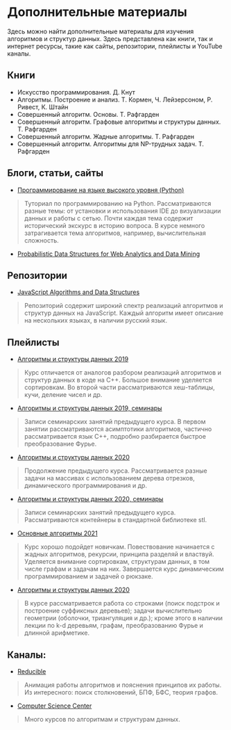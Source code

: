 # Дополнительные материалы

Здесь можно найти дополнительные материалы для изучения алгоритмов и
структур данных. Здесь представлена как книги, так и интернет ресурсы,
такие как сайты, репозитории, плейлисты и YouTube каналы.

## Книги

- Искусство программирования. Д. Кнут
- Алгоритмы. Построение и анализ. Т. Кормен, Ч. Лейзерсоном, Р. Ривест, К. Штайн
- Совершенный алгоритм. Основы. Т. Рафгарден
- Совершенный алгоритм. Графовые алгоритмы и структуры данных. Т. Рафгарден
- Совершенный алгоритм. Жадные алгоритмы. Т. Рафгарден
- Совершенный алгоритм. Алгоритмы для NP-трудных задач. Т. Рафгарден

## Блоги, статьи, сайты

- [Программирование на языке высокого уровня (Python)](https://www.yuripetrov.ru/edu/python/index.html)
> Туториал по программированию на Python. Рассматриваются разные темы:
> от установки и использования IDE до визуализации данных и работы с
> сетью. Почти каждая тема содержит исторический экскурс в историю
> вопроса. В курсе немного затрагивается тема алгоритмов, например,
> вычислительная сложность.

- [Probabilistic Data Structures for Web Analytics and Data Mining](https://highlyscalable.wordpress.com/2012/05/01/probabilistic-structures-web-analytics-data-mining/)


## Репозитории

- [JavaScript Algorithms and Data Structures](https://github.com/trekhleb/javascript-algorithms)
> Репозиторий содержит широкий спектр реализаций алгоритмов и структур
> данных на JavaScript. Каждый алгоритм имеет описание на нескольких
> языках, в наличии русский язык.

## Плейлисты

- [Алгоритмы и структуры данных 2019](https://www.youtube.com/playlist?list=PL4_hYwCyhAvazo0elFJah9q2_IzdCwJh-)
> Курс отличается от аналогов разбором реализаций алгоритмов и структур
> данных в коде на C++. Большое внимание уделяется сортировкам. Во
> второй части рассматриваются хеш-таблицы, кучи, деление чисел и др.

- [Алгоритмы и структуры данных 2019, семинары](https://www.youtube.com/playlist?list=PL4_hYwCyhAvb7igx_YeBF4BZBnq5CRtMB)
> Записи семинарских занятий предыдущего курса. В первом занятии
> рассматриваются асимптотики алгоритмов, частично рассматривается язык
> C++, подробно разбирается быстрое преобразование Фурье.

- [Алгоритмы и структуры данных 2020](https://www.youtube.com/playlist?list=PL4_hYwCyhAvYzrbNOLAy-EczKdAbWoRDK)
> Продолжение предыдущего курса. Рассматривается разные задачи на
> массивах с использованием дерева отрезков, динамического
> программирования и др.

- [Алгоритмы и структуры данных 2020, семинары](https://www.youtube.com/playlist?list=PL4_hYwCyhAvZvA8KuZGbpt_tu4QPK9ER1s)
> Записи семинарских занятий предыдущего курса. Рассматриваются
> контейнеры в стандартной библиотеке stl.

- [Основные алгоритмы 2021](https://www.youtube.com/playlist?list=PL4_hYwCyhAvYmAr9XTqxfJmTEBFRVNJoA)
> Курс хорошо подойдет новичкам. Повествование начинается с жадных
> алгоритмов, рекурсии, принципа разделяй и властвуй. Уделяется внимание
> сортировкам, структурам данных, в том числе графам и задачам на них.
> Завершается курс динамическим программированием и задачей о рюкзаке. 

- [Алгоритмы и структуры данных 2020](https://www.youtube.com/playlist?list=PL4_hYwCyhAvZ5D_JszUoabA_U8QRLcN_e)
> В курсе рассматривается работа со строками (поиск подстрок и
> построение суффиксных деревьев); задачи вычислительно геометрии
> (оболочки, триангуляция и др.); кроме этого в наличии лекции по k-d
> деревьям, графам, преобразованию Фурье и длинной арифметике.


## Каналы:
- [Reducible](https://www.youtube.com/c/Reducible/featured)
> Анимация работы алгоритмов и пояснения принципов их работы. Из
> интересного: поиск столкновений, БПФ, БФС, теория графов.

- [Computer Science Center](https://www.youtube.com/channel/UC0YHNueF-3Nh3uQT0P4YQZw)
> Много курсов по алгоритмам и структурам данных.

